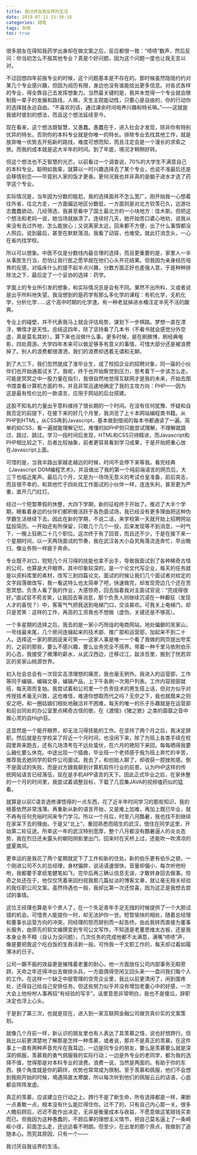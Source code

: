 ```yaml
---
title: 我讨厌自我设界的生活
date: 2019-07-11 15:30:18
categories: 随笔
tags: 杂感
toc: true
---
```

很多朋友在得知我药学出身却在做文案之后，反应都很一致：“啧啧”数声，然后反问：你当初怎么不报其他专业？真是个好问题。因为这个问题一度也让我无言以对。

不过回想四年前报专业的时候，这个问题基本是不存在的。那时候虽然隐隐约约对某几个专业感兴趣，但因为阅历有限，身边也没有谁能给出更多信息。对各式各样的专业，得全靠自己去发挥想象力。当然最关键的是，我并未觉得一个专业就会限制我一辈子的发展和路线，人嘛，天生主观能动性，只要心是自由的，你的行动你的选择就永远自由。“不喜欢的话，通过课余时间培养兴趣和特长嘛。”——这就是我彼时彼刻的想法，而且这个想法延续至今。

现在看来，这个想法既智慧，又愚蠢。愚蠢在于，进入社会才发现，除非你有特别优异的特长，否则你的本科专业就是你唯一的特长。排除专业去找其他工作，就是放弃唯一优势去开拓新的路线，难度可想而知，而且注定会是一个漫长的求索之旅。而我的成本就是这大半年的时间。到了年底，境况才稍稍好转。

但这个想法也不乏智慧的光芒。以前看过一个调查说，70%的大学生不满意自己的本科专业。聪明如我辈，就算以一时兴趣选择去了某个专业，也说不准最后还是会移情别恋——毕竟别人家的饭才更香。更何况我也并非真的是脑子进水才选了药学这个专业。

实际情况是，当年因为分数的尴尬，我的选择面并不怎么宽广。刚开始我一心想着往外省，往北方走，一方面偏远地区分数低，一方面则是对北方钦羡已久，远游壮志蠢蠢欲动。几经筛选，我甚至看中了国土最北方的一小块地方：佳木斯。但把这个想法和老妈一说，她当场就崩溃了。连续好几天，她开始苦口婆心地劝，说我从来没有去过外地，怎么能放心；又说离家太远，回来都不方便，出了什么事情都没人照应。说到最后，甚至在默默落泪。我看了动容，也难受。就此打消念头，一心在省内找学校。

所以可以想象。中医不仅是分数线内最合理的选择，而且更重要的是，家里人一半从事医生行当，恐怕让我行医之愿早就在他们心头开花结果。但我因为亲身经历培育的反感，对临床什么的提不起半点兴趣，分数方面正好也差强人意，于是种种排除法之下，最后定了一个妥协的选择：药学。

字面上的专业所引发的想象，和实际情况总是会有不同。果然不出所料，又或者说是出乎所料地失望。我没想到的是药学有那么多化学的课程：有机化学，无机化学，分析化学……这个高中时期的化学渣，有一种老鼠掉进水桶注定半死不活的酸爽。

专业上的碰壁，并不代表我马上就会评估局势，谋划下一步棋路。梦想一直在漂浮，懒惰才是天性。总结这四年，除了坚持看了几本书（不看书就会感觉分外空虚，真是莫名其妙），算下来也没做什么事。更多时候，是在刷微博，刷经典电影，四处周游。大学四年本来可以做足够多有意义的事情，可惜大部分还是被浪费掉了。别人的浪费都很潇洒，我们的浪费却透着无谓和无聊。

到了大三下，我们忽然就成了准毕业生，成了校招企业的招聘对象，同一届的小伙伴们也开始通面试关了。我呢，终于也开始察觉到压力，思考着下一步该怎么走。可能是冥冥之中一股力量在指引，我很自然地觉得互联网才是我的未来，开始去图书馆查看计算机方面的书，并且非常迅速地确定了我的主攻方向：PHP——因为这是最有性价比的一款语言，应用于网站的后台搭建。

这股不知名的力量出乎意料维持了很长期的一个时间。在没有任何犹豫、怀疑和自我否定的前提下，在接下来的好几个月里，我浏览了上十本网站编程类书籍。从PHP到HTML，从CSS再到Javascript，基本做到借阅的每本书都通读了一遍。简单的如CSS，看一遍就能理解记忆，难懂的如PHP则只能尝试理解，不理解就跳过、跳过、跳过。学习一段时间后发现，HTML和CSS只待精进，而Javascript和PHP相比较之下，后者比较抽象，前者更容易看到学习成果，于是开始把重心放在Javascript上面。

可惜的是，当我半路出家越走越远的时候，时间不会停下来等我。看完经典《Javascript DOM编程艺术》，并且做出了我的第一个纯前端语言的网页后，大三下也临近尾声。最后几个月，又是为一场场无意义的考试仓皇准备，前后突击，而且很不幸的，和其他忙于四处找工作面试的小伙伴一样，连连失利，甚至更为严重，直开几门红灯。

经过一个短暂寒假的休整，大四下学期，新的征程终于开始了。推迟了大半个学期，眼看着身边的伙伴们都积极活跃于各色面试场，我已经没有更多理由把这种伪学霸生活继续下去。因此在新的学期，不说二话，来学校第一天就开始上招聘网站猛投简历。一开始还有所保留，只敢几个几个一投，后来发现等不到消息，一时气下，一晚上狂刷二十几个职位。这次终于有了回音，而且还不少，于是在接下来一个星期时间，以一天两场面试的节奏，我在武汉各大小旮旯角落流连奔忙，早出晚归，像业务狗一样疲于奔命。

专业既不对口，短短几个月习得的技能也拿不出手，导致我面试到了各种稀奇古怪的公司，也算是大开眼界。其中印象较深的，是一个论文代写企业，每天的任务就是以资料库里的素材，改写三到四篇论文。面试的时候让我们几个面试者对给定的文字段落做改写，我一看这特么也太简单了吧，快速做完，却发现旁边几个还在苦思冥想。负责人看了我的作业，大感惊奇，回去指着我对主面试官说：“完成得很好。”面试官不苟言笑，让我回去等消息，那个负责人则继续沉浸在一种癫狂（发现人才的喜悦？）中，客客气气把我送到电梯门口，交谈甚欢。可我关上电梯门，却只是苦笑：这样的工作，再高的工资我也不想做（虚伪，关键还是不够高）。

一个多星期的选择之后，我去的是一家小巧玲珑的电商网站。地处偏僻的吴家山，一号线最末尾，几个房间连缀起来的技术部、推广部和运营部，加起来不到二十人。选择这一家的原因说来可笑——这家人事是唯一一个看了我做的网页提出夸奖的，之前的那些，要么不感兴趣，要么业务完全不搭界。带着一种千里马依附伯乐的心态，我接受了微薄的薪水，从武汉西边，迁移过江，跋涉百里，搬到了恍若郊区的吴家山桃源世界。

初入社会总会有一次现实击溃理想的痛苦，我也毫无例外。我进入的运营部，工作等同于编辑，编辑文章，编辑产品，上下午各刷一次用户列表。工作内容按部就班，每天周而复始。我尝试着和公司里一个负责技术的男生搭上话，但对方似乎对传授技术毫无兴致，这也难怪，难道你想取而代之吗？无奈之下，我也就既来之则安之吧，和一圈姑娘们相处地融洽并不困难，每天的唯一的乐子乐趣就是在运营部和前台同处的办公室里点稀奇古怪的歌，在《渡情》《猪之歌》之类的靡靡之音中做心灵的自High狂。

这显然是一个能开眼界，却无法习得技能的工作。在坚持了两个月之后，我决定辞职。然后就是在学校呆了将近一个月时间，也没闲下来，除了为班上各类手续在校园里奔来跑去，还有几场清考在不远处蛰伏，在六月的艳阳下来回，每每晒得我要么融化要么休克。中途出现一个插曲，毕业班一个老师感于我为班上奔忙的辛苦，推荐我去她同学的软件公司面试。我去了，和创始人聊了，却收获一腔挫败感。倒不是面试的失败，而是对方跟我聊到计算机软件行业的前景，认为PHP这样的传统网站语言已经落伍，现在是手机APP语言的天下。因此正式毕业之后，在家休整的一个月的时间里，我尝试着调整目标，下载了几百集JAVA的视频嗑药似的猛看。

就算是以前C语言选修课悟得的一点东西，花了近半年时间学习的那些知识，我的根基依然非常浅薄。再重新从新的语言开始，又是难上加难，再加上既已毕业，就不再有任何充裕时间来专门学习。所以一个月后，时至八月酷暑，我也找不到继续在家呆下去的理由。于是又“北上”，重回熟悉而陌生的武汉，借住在同学这里，开始第二轮征途。所幸这一年的武汉特别宽厚，整个八月都没有酷暑逼人的炎炎态势，我在烈日还未露头的朝阳阴影里出门，回来时在天桥上过，还能吹一吹清凉的盛夏南风。

更幸运的是我花了两个星期就定下了工作和新的住处。新的伯乐更有伯乐之貌，一个刚进公司不久的总经理，身材偏胖，说话语速很快，音量却偏小，每次听他吩咐，我都要手拿纸笔健笔如飞，完毕后再三确认信息无误，才敢转身回去做事。惊奇之处还在于，他仅仅凭着来回扫视我那几篇扯淡的博客文章，就让毫无相关经验的我任职公司文案。虽然待遇也一般，我却比第一次还惊喜，因为这正是我想去尝试的事情。

这位王经理也算是半个贵人了，在一个失足青年手足无措的时候提供了一个大胆试错的机会。可惜贵人能提你一时，却无法护你一世。短暂愉快的相处，随着总经理和董事长运营方向的冲突，同经理的怒而辞别而一起告终。由此我转而直接为董事长服务，由原先的软文编撰变到专司公文写作。不知道是老董思维太古板，还是我本身业务不精（自认为没问题），几次任务的完成他都不太满意，满嘴“啧啧”声，像是要把我这个吃白饭的生吞活剥一般。可怜我一干文职工作的，每天却过着如履薄冰的日子。

公司一蹶不振的效益更是摧残着老董的耐心。他一方面放任公司内部事务无暇旁顾，天命之年还得冲出去做排头兵，一方面偶得空闲又回头来一一盘问我们每个人的工作。在这样一个缺乏中层管理的空壳企业里，我比以前更清闲了，闲到蛋疼处，还得自己给自己安排任务。但这些努力似乎并没有增加老董心中的好感，一次大会上他吩咐人事再招“有经验的写手”。话里意思非常明白，我也不是傻瓜，辞职决定也浮上心头。

于是到了第三次，也就是现在，进入到一家互联网金融公司做货真价实的文案策划。

就像几个月前一样，新认识的朋友里也有人表达了其羡慕之情，说也好想跨行。但我比以前更清楚地了解那是怎样一种羡慕，或者说，那并不是真正的羡慕。在这件事上一直有两种声音充斥在我耳边，一边是同专业的朋友，要么是羡慕要么就是深深的佩服，羡慕我的勇气佩服我的实际行动；一边是外专业的老同学，都为我的选择不值，觉得那是对本科专业的浪费。浪费一说，当然是两面的。有助于你的东西，换个角度就是你的羁绊，优势也常常成为限制。至于羡慕和佩服，他们不会想到我刚开始的时候，境遇简直太寒酸，所以每次听到他们的佩服云云的话语，心底都会阵阵发虚。

真正的羡慕，应该建立在行动之上。跨行不是了断生命，所有选择都是一样，果断一点勇敢一点，根本没有什么能拦得住你。过不了的，只有自己内心那一关。很多人瞻前顾后，迟迟不能作出决定，无非是衡量成本与收益，不愿意做这笔赔钱买卖而已。但我因为这种愚蠢的，不顾后果的理想主义情节，把自己莫名逼上了一条崎岖小径，前面怎么走，还远远看不明朗。但至少，在出发的那个原点，我做到了追随本心。而究其原因，只有一个——

我讨厌自我设界的生活。




